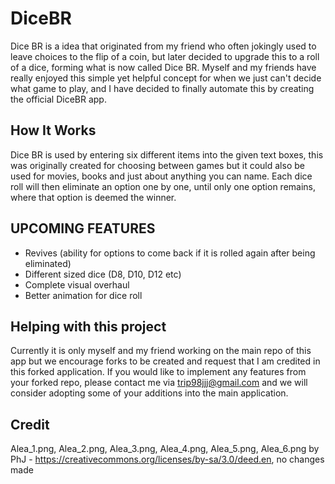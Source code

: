 # DiceBR
Dice BR is a idea that originated from my friend who often jokingly used to leave choices to the flip of a coin, but later decided to upgrade this to a roll of a dice, forming what is now called Dice BR. Myself and my friends have really enjoyed this simple yet helpful concept for when we just can't decide what game to play, and I have decided to finally automate this by creating the official DiceBR app.
## How It Works
Dice BR is used by entering six different items into the given text boxes, this was originally created for choosing between games but it could also be used for movies, books and just about anything you can name. Each dice roll will then eliminate an option one by one, until only one option remains, where that option is deemed the winner.
## UPCOMING FEATURES
- Revives (ability for options to come back if it is rolled again after being eliminated)
- Different sized dice (D8, D10, D12 etc)
- Complete visual overhaul 
- Better animation for dice roll
## Helping with this project
Currently it is only myself and my friend working on the main repo of this app but we encourage forks to be created and request that I am credited in this forked application. If you would like to implement any features from your forked repo, please contact me via trip98jjj@gmail.com and we will consider adopting some of your additions into the main application.

## Credit
Alea_1.png, Alea_2.png, Alea_3.png, Alea_4.png, Alea_5.png, Alea_6.png by PhJ - https://creativecommons.org/licenses/by-sa/3.0/deed.en, no changes made
